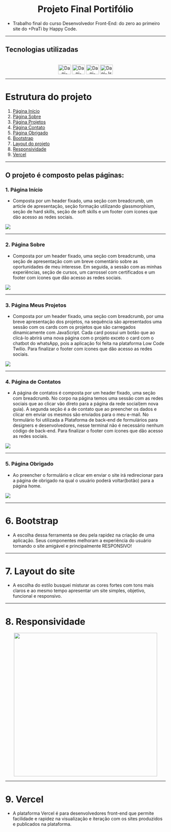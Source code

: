 <div align="center" style="display: inline_block"><br>

# Projeto Final Portifólio


</div>

- Trabalho final do curso Desenvolvedor Front-End: do zero ao primeiro site do +PraTi by Happy Code.


*******
## Tecnologias utilizadas

 <div align="center" style="display: inline_block"><br>
  <img align="center" alt="Dani-HTML" height="30" width="40" src="https://raw.githubusercontent.com/devicons/devicon/master/icons/html5/html5-original.svg">
  <img align="center" alt="Dani-CSS" height="30" width="40" src="https://raw.githubusercontent.com/devicons/devicon/master/icons/css3/css3-original.svg">
  <img  align="center" alt="Dani-CSS" height="30" width="40" src="https://cdn.jsdelivr.net/gh/devicons/devicon/icons/bootstrap/bootstrap-original.svg" /> 
  <img align="center" alt="Dani-Js" height="30" width="40" src="https://raw.githubusercontent.com/devicons/devicon/master/icons/javascript/javascript-plain.svg">               
</div>

*******
# Estrutura do projeto

 1. [Página Início](#inicio)
 2. [Página Sobre](#sobre)
 3. [Página Projetos](#projetos)
 4. [Página Contato](#contato)
 5. [Página Obrigado](#obrigado)
 6. [Bootstrap](#bootstrap)
 7. [Layout do projeto](#layout)
 8. [Responsividade](#responsividade)
 9. [Vercel](#vercel)

*******

## O projeto é composto pelas páginas:


<div id='inicio'/> 

### 1. Página Início

-  Composta por um header fixado, uma seção com breadcrumb, um article de apresentação, seção formação utilizando glassmorphism, seção de hard skills, seção de soft skills e um footer com ícones que dão acesso as redes sociais.


![](./src/images/inicio.png)

*******
<div id='sobre'/> 

### 2. Página Sobre 

- Composta por um header fixado, uma seção com breadcrumb, uma seção de apresentação com um breve comentário sobre as oportunidades de meu interesse. Em seguida, a sessão com as minhas experiências, seção de cursos, um carrossel com certificados e um footer com ícones que dão acesso as redes sociais.


![](./src/images/sobre.png)

*******
<div id='projetos'/> 

### 3. Página Meus Projetos

-  Composta por um header fixado, uma seção com breadcrumb, por uma breve apresentação dos projetos, na sequência são apresentados uma sessão com os cards com os projetos que são carregados dinamicamente com JavaScript. Cada card possui um botão que ao clicá-lo abrirá uma nova página com o projeto exceto o card com o chatbot do whatsApp, pois a aplicação foi feita na plataforma Low Code Twilio. Para finalizar o footer com ícones que dão acesso as redes sociais.


![](./src/images/projetos.png)

*******
<div id='contatos'/> 

### 4. Página de Contatos

- A página de contatos é composta por um header fixado, uma seção com breadcrumb. No corpo na página temos uma sessão com as redes sociais que ao clicar vão direto para a página da rede social(em nova guia). A segunda seção é a de contato que ao preencher os dados e clicar em enviar os mesmos são enviados para o meu e-mail. No formulário foi utilizada a Plataforma de back-end de formulários para designers e desenvolvedores, nesse terminal não é necessário nenhum código de back-end. Para finalizar o footer com ícones que dão acesso as redes sociais.


![](./src/images/contato.png)

*******
<div id='obrigado'/>

### 5. Página Obrigado

- Ao preencher o formulário e clicar em enviar o site irá redirecionar para a página de obrigado na qual o usuário poderá voltar(botão) para a página home.


![](./src/images/obrigado.png)



*******

<div id='bootstrap'/> 

# 6. Bootstrap
- A escolha dessa ferramenta se deu pela rapidez na criação de uma aplicação. Seus componentes melhoram a experiência do usuário tornando o site amigável e principalmente RESPONSIVO!


*******
<div id='layout'/> 

# 7. Layout do site

- A escolha do estilo busquei misturar as cores fortes com tons mais claros e ao mesmo tempo apresentar um site simples, objetivo, funcional e responsivo.


*******
<div id='responsividade'/> 

# 8. Responsividade

<p align="center">
<img width="450" src="./src/images/mobile.gif">
<p>


*******
<div id='vercel'/> 

# 9. Vercel

- A plataforma Vercel é para desenvolvedores front-end que permite facilidade e rapidez na visualização e iteração  com os sites produzidos e publicados na plataforma.
